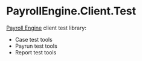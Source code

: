 # PayrollEngine.Client.Test
[Payroll Engine](https://github.com/Payroll-Engine) client test library:

- Case test tools
- Payrun test tools
- Report test tools
